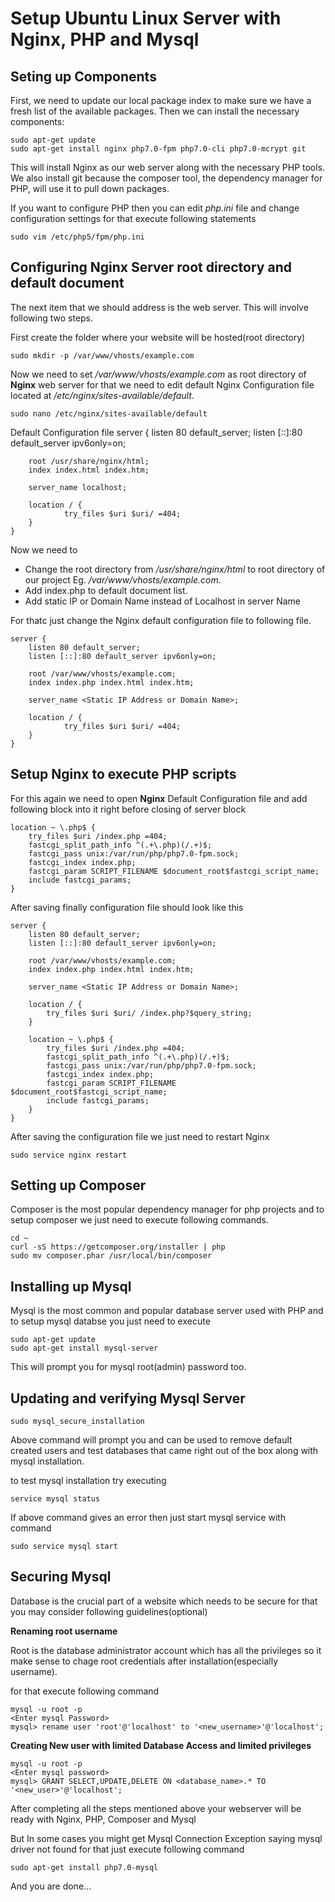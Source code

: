 # Setup Ubuntu Linux Server with Nginx, PHP and Mysql

## Seting up Components
First, we need to update our local package index to make sure we have a fresh list of the available packages. Then we can install the necessary components:

    sudo apt-get update
    sudo apt-get install nginx php7.0-fpm php7.0-cli php7.0-mcrypt git

This will install Nginx as our web server along with the necessary PHP tools. We also install git because the composer tool, the dependency manager for PHP, will use it to pull down packages.

If you want to configure PHP then you can edit _php.ini_ file and change configuration settings for that execute following statements

    sudo vim /etc/php5/fpm/php.ini
    
## Configuring Nginx Server root directory and default document
The next item that we should address is the web server. This will involve following two steps.

First create the folder where your website will be hosted(root directory)

    sudo mkdir -p /var/www/vhosts/example.com
    
Now we need to set _/var/www/vhosts/example.com_ as root directory of **Nginx** web server for that we need to edit default Nginx Configuration file located at _/etc/nginx/sites-available/default_.
    
    sudo nano /etc/nginx/sites-available/default
    
Default Configuration file
    server {
        listen 80 default_server;
        listen [::]:80 default_server ipv6only=on;

        root /usr/share/nginx/html;
        index index.html index.htm;

        server_name localhost;

        location / {
                try_files $uri $uri/ =404;
        }
    }

Now we need to 
* Change the root directory from _/usr/share/nginx/html_ to root directory of our project Eg. _/var/www/vhosts/example.com_.
* Add index.php to default document list.
* Add static IP or Domain Name instead of Localhost in server Name

For thatc just change the Nginx default configuration file to following file.

    server {
        listen 80 default_server;
        listen [::]:80 default_server ipv6only=on;

        root /var/www/vhosts/example.com;
        index index.php index.html index.htm;

        server_name <Static IP Address or Domain Name>;

        location / {
                try_files $uri $uri/ =404;
        }
    }
    
## Setup Nginx to execute PHP scripts

For this again we need to open **Nginx** Default Configuration file and add following block into it right before closing of server block

    location ~ \.php$ {
        try_files $uri /index.php =404;
        fastcgi_split_path_info ^(.+\.php)(/.+)$;
        fastcgi_pass unix:/var/run/php/php7.0-fpm.sock;
        fastcgi_index index.php;
        fastcgi_param SCRIPT_FILENAME $document_root$fastcgi_script_name;
        include fastcgi_params;
    }
    
After saving finally configuration file should look like this

    server {
        listen 80 default_server;
        listen [::]:80 default_server ipv6only=on;
    
        root /var/www/vhosts/example.com;
        index index.php index.html index.htm;
    
        server_name <Static IP Address or Domain Name>;
    
        location / {
            try_files $uri $uri/ /index.php?$query_string;
        }
    
        location ~ \.php$ {
            try_files $uri /index.php =404;
            fastcgi_split_path_info ^(.+\.php)(/.+)$;
            fastcgi_pass unix:/var/run/php/php7.0-fpm.sock;
            fastcgi_index index.php;
            fastcgi_param SCRIPT_FILENAME $document_root$fastcgi_script_name;
            include fastcgi_params;
        }
    }
    
After saving the configuration file we just need to restart Nginx

    sudo service nginx restart
    
## Setting up Composer
Composer is the most popular dependency manager for php projects and to setup composer we just need to execute following commands.

    cd ~
    curl -sS https://getcomposer.org/installer | php
    sudo mv composer.phar /usr/local/bin/composer
    
## Installing up Mysql
Mysql is the most common and popular database server used with PHP and to setup mysql databse you just need to execute

    sudo apt-get update
    sudo apt-get install mysql-server
    
This will prompt you for mysql root(admin) password too.
    
## Updating and verifying Mysql Server

    sudo mysql_secure_installation
    
Above command will prompt you and can be used to remove default created users and test databases that came right out of the box along with mysql installation.

to test mysql installation try executing 
    
    service mysql status
    
If above command gives an error then just start mysql service with command

    sudo service mysql start
    
## Securing Mysql 

Database is the crucial part of a website which needs to be secure for that you may consider following guidelines(optional)

**Renaming root username**

Root is the database administrator account which has all the privileges so it make sense to chage root credentials after installation(especially username).

for that execute following command
    
    mysql -u root -p 
    <Enter mysql Password>
    mysql> rename user 'root'@'localhost' to '<new_username>'@'localhost';
    
**Creating New user with limited Database Access and limited privileges**

    mysql -u root -p
    <Enter mysql password>
    mysql> GRANT SELECT,UPDATE,DELETE ON <database_name>.* TO '<new_user>'@'localhost';
    
After completing all the steps mentioned above your webserver will be ready with Nginx, PHP, Composer and Mysql

But In some cases you might get Mysql Connection Exception saying mysql driver not found for that just execute following command

    sudo apt-get install php7.0-mysql
    
And you are done...


